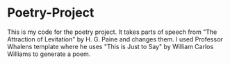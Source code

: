 # Poetry-Project
This is my code for the poetry project. It takes parts of speech from "The Attraction of Levitation" by H. G. Paine and changes them.
I used Professor Whalens template where he uses "This is Just to Say" by William Carlos Williams to generate a poem.
